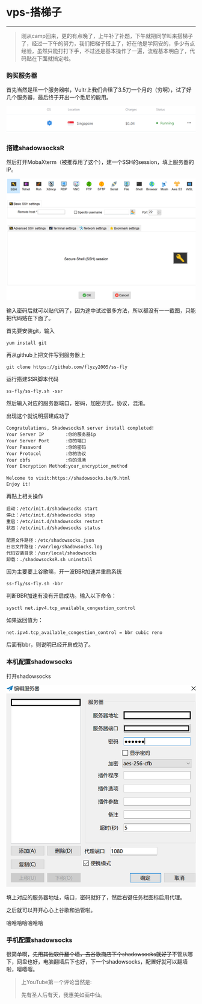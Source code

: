 # vps-搭梯子
_____
>刚从camp回来，更的有点晚了，上午补了补题，下午就把同学叫来搭梯子了，经过一下午的努力，我们把梯子搭上了，好在他是学网安的，多少有点经验，虽然只能打打下手，不过还是基本操作了一遍，流程基本明白了，代码贴在下面就搞定啦。

### 购买服务器
首先当然是租一个服务器啦，Vultr上我们合租了3.5刀一个月的（穷啊），试了好几个服务器，最后终于开出一个悉尼的能用。

![1](./pictures/1.PNG)

### 搭建shadowsocksR

然后打开MobaXterm（被推荐用了这个），建一个SSH的session，填上服务器的IP。

![2](./pictures/2.PNG)

输入密码后就可以贴代码了，因为途中试过很多方法，所以都没有一一截图，只能把代码贴在下面了。

首先要安装git，输入

    yum install git

再从github上把文件写到服务器上

    git clone https://github.com/flyzy2005/ss-fly

运行搭建SSR脚本代码

    ss-fly/ss-fly.sh -ssr

然后输入对应的服务器端口，密码，加密方式，协议，混淆。

出现这个就说明搭建成功了
```
Congratulations, ShadowsocksR server install completed!
Your Server IP        :你的服务器ip
Your Server Port      :你的端口
Your Password         :你的密码
Your Protocol         :你的协议
Your obfs             :你的混淆
Your Encryption Method:your_encryption_method

Welcome to visit:https://shadowsocks.be/9.html
Enjoy it!
```
再贴上相关操作
```
启动：/etc/init.d/shadowsocks start
停止：/etc/init.d/shadowsocks stop
重启：/etc/init.d/shadowsocks restart
状态：/etc/init.d/shadowsocks status

配置文件路径：/etc/shadowsocks.json
日志文件路径：/var/log/shadowsocks.log
代码安装目录：/usr/local/shadowsocks
卸载：./shadowsocksR.sh uninstall
```
因为主要要上谷歌嘛，开一波BBR加速并重启系统

    ss-fly/ss-fly.sh -bbr

判断BBR加速有没有开启成功。输入以下命令：

`sysctl net.ipv4.tcp_available_congestion_control`

如果返回值为：

`net.ipv4.tcp_available_congestion_control = bbr cubic reno`

后面有bbr，则说明已经开启成功了。

### 本机配置shadowsocks

打开shadowsocks

![3](./pictures/3.PNG)

填上对应的服务器地址，端口，密码就好了，然后右键任务栏图标启用代理。

之后就可以开开心心上谷歌和油管啦。

哈哈哈哈哈哈哈

### 手机配置shadowsocks

很简单啊，~~先用其他软件翻个墙，去谷歌商店下个shadowsocks就好了~~不管从哪下，网盘也好，电脑翻墙后下也好，下一个shadowsocks，配置好就可以翻墙啦，嘤嘤嘤。

>上YouTube第一个评论当然是:
>   
>   先有圣人后有天，我惠美如画中仙。